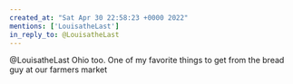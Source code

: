 ```yaml
---
created_at: "Sat Apr 30 22:58:23 +0000 2022"
mentions: ['LouisatheLast']
in_reply_to: @LouisatheLast
---
```


@LouisatheLast Ohio too. One of my favorite things to get from the bread guy at our farmers market